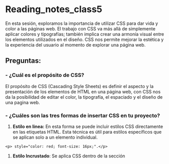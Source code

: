 # Reading_notes_class5

En esta sesión, exploramos la importancia de utilizar CSS para dar vida y color a las páginas web. El trabajo con CSS va más allá de simplemente aplicar colores y tipografías; también implica crear una armonía visual entre los elementos utilizados en el diseño. CSS nos permite mejorar la estética y la experiencia del usuario al momento de explorar una página web. 

## Preguntas:
### - ¿Cuál es el propósito de CSS?
El propósito de CSS (Cascading Style Sheets) es definir el aspecto y la presentación de los elementos de HTML en una página web, con CSS nos da la posibilidad de editar el color, la tipografía, el espaciado y el diseño de una pagina web.

### - ¿Cuáles son las tres formas de insertar CSS en tu proyecto?
  1. **Estilo en linea:** En esta forma se puede incluir estilos CSS directamente en las etiquetas HTML. Esta técnica es útil para estilos específicos que se aplican solo a un elemento individual.

```
<p> style="color: red; font-size: 16px;".</p>
```
  1. **Estilo Incrustado**: Se aplica CSS dentro de la sección <style> en la cabecera de un documento HTML. Esta técnica es útil para aplicar estilos a varios elementos en un documento HTML

```
<!DOCTYPE html>
<html>
<head>
    <style>
        p {
            color: blue;
            font-size: 14px;
        }
    </style>
</head>
<body>
    <p>Este es un ejemplo de Estilo Incrustado.</p>
</body>
```
  
  1. **Estilo Enlace externo:**  Aqui los archivos CSS van separado y se enlaza con un documento HTML  utilizando la etiqueta <link> en la sección <head> luego se crea otro archivo con el nombre estilos.css, pu
     
```
<!DOCTYPE html>
<html>
<head>
    <link rel="stylesheet" type="text/css" href="estilos.css">
</head>
<body>
    <p>Este es un ejemplo de Enlace Externo.</p>
</body>
</html>
```
Archivos estillos.css
```
p {
    color: green;
    font-size: 18px;
}
```

### - Escribe un ejemplo de una regla CSS que daría texto rojo a todos los elementos <p>
```
p {
    color: red;
}
```
